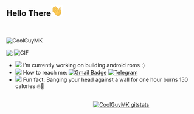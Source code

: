 <h2>Hello There<img src="https://raw.githubusercontent.com/ABSphreak/ABSphreak/master/gifs/Hi.gif" width="30px"></h2><br>

<img align="center" src="https://komarev.com/ghpvc/?username=CoolGuyMK&style=plastic&" alt="CoolGuyMK" width="150px"/><br>

<img align='center' src='https://user-images.githubusercontent.com/5713670/87202985-820dcb80-c2b6-11ea-9f56-7ec461c497c3.gif' width="190px"> <img align="center" alt="GIF" src="https://i.pinimg.com/originals/e4/26/70/e426702edf874b181aced1e2fa5c6cde.gif" width="200px"/><br>

- <img src="https://media.giphy.com/media/gicLJtvYJlEh0LSdCl/giphy.gif" width="30px">&nbsp;I’m currently working on building android roms :)
- <img src="https://media.giphy.com/media/ObNTw8Uzwy6KQ/giphy.gif" width="30px">&nbsp;How to reach me: [![Gmail Badge](https://img.shields.io/badge/-coolguymk1@gmail.com-c14438?style=flat-square&logo=Gmail&logoColor=white&link=mailto:mailharshkhatri@gmail.com)](mailto:coolguymk1@gmail.com) <a href="https://t.me/SILENT_KILLER404"><img src="https://img.shields.io/badge/Telegram--_.svg?style=social&logo=telegram" alt="Telegram"></a>
- <img src="https://media.giphy.com/media/3kzJvEciJa94SMW3hN/giphy.gif" width="30px">&nbsp;Fun fact: Banging your head against a wall for one hour burns 150 calories 🔥🤯<br><br>

&nbsp;&nbsp;&nbsp;&nbsp;&nbsp;&nbsp;&nbsp;&nbsp;&nbsp;&nbsp;&nbsp;&nbsp;&nbsp;&nbsp;&nbsp;&nbsp;&nbsp;&nbsp;&nbsp;&nbsp;&nbsp;&nbsp;&nbsp;&nbsp;&nbsp;&nbsp;&nbsp;&nbsp;&nbsp;&nbsp;&nbsp;&nbsp;&nbsp;&nbsp;&nbsp;&nbsp;&nbsp;&nbsp;&nbsp;&nbsp;&nbsp;&nbsp;&nbsp;&nbsp;&nbsp;&nbsp;&nbsp;&nbsp;&nbsp;&nbsp;&nbsp;&nbsp;&nbsp;&nbsp;&nbsp;&nbsp;&nbsp;&nbsp;[![CoolGuyMK gitstats](https://github-readme-stats.vercel.app/api?username=CoolGuyMK&layout=compact&theme=radical&show_icons=true&count_private=true&border_radius=24)](https://github.com/CoolGuyMK)<br>
